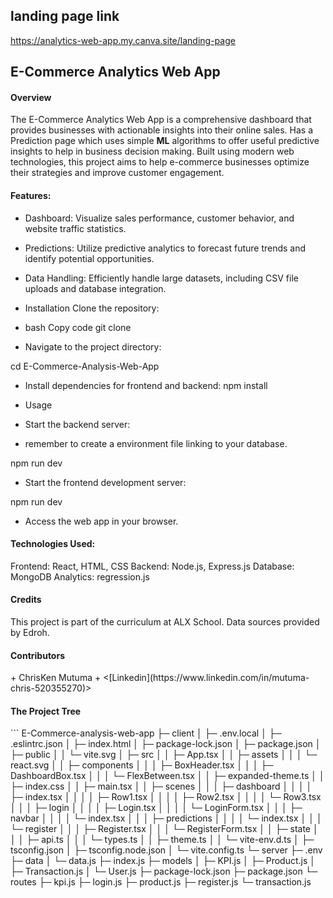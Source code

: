 <h2> landing page link </h2>

https://analytics-web-app.my.canva.site/landing-page

<h2> E-Commerce Analytics Web App </h2>

<h4> Overview </h4>

The E-Commerce Analytics Web App is a comprehensive dashboard that provides businesses with actionable insights into their online sales.
Has a Prediction page which uses simple **ML** algorithms to offer useful predictive insights to help in business decision making.
Built using modern web technologies, this project aims to help e-commerce businesses optimize their strategies and improve customer engagement.

<h4> Features: </h4>

- Dashboard: Visualize sales performance, customer behavior, and website traffic statistics.
- Predictions: Utilize predictive analytics to forecast future trends and identify potential opportunities.
- Data Handling: Efficiently handle large datasets, including CSV file uploads and database integration.

- Installation
  Clone the repository:

- bash
  Copy code
  git clone
- Navigate to the project directory:

cd E-Commerce-Analysis-Web-App

- Install dependencies for frontend and backend:
  npm install

- Usage
- Start the backend server:
- remember to create a environment file linking to your database.

npm run dev

- Start the frontend development server:

npm run dev

- Access the web app in your browser.

<h4> Technologies Used: </h4>

Frontend: React, HTML, CSS
Backend: Node.js, Express.js
Database: MongoDB
Analytics: regression.js

<h4> Credits </h4>
This project is part of the curriculum at ALX School.
Data sources provided by Edroh.

<h4> Contributors </h4>
+ ChrisKen Mutuma
+ <[Linkedin](https://www.linkedin.com/in/mutuma-chris-520355270)>

<h4> The Project Tree </h4>
```
E-Commerce-analysis-web-app
├─ client
│  ├─ .env.local
│  ├─ .eslintrc.json
│  ├─ index.html
│  ├─ package-lock.json
│  ├─ package.json
│  ├─ public
│  │  └─ vite.svg
│  ├─ src
│  │  ├─ App.tsx
│  │  ├─ assets
│  │  │  └─ react.svg
│  │  ├─ components
│  │  │  ├─ BoxHeader.tsx
│  │  │  ├─ DashboardBox.tsx
│  │  │  └─ FlexBetween.tsx
│  │  ├─ expanded-theme.ts
│  │  ├─ index.css
│  │  ├─ main.tsx
│  │  ├─ scenes
│  │  │  ├─ dashboard
│  │  │  │  ├─ index.tsx
│  │  │  │  ├─ Row1.tsx
│  │  │  │  ├─ Row2.tsx
│  │  │  │  └─ Row3.tsx
│  │  │  ├─ login
│  │  │  │  ├─ Login.tsx
│  │  │  │  └─ LoginForm.tsx
│  │  │  ├─ navbar
│  │  │  │  └─ index.tsx
│  │  │  ├─ predictions
│  │  │  │  └─ index.tsx
│  │  │  └─ register
│  │  │     ├─ Register.tsx
│  │  │     └─ RegisterForm.tsx
│  │  ├─ state
│  │  │  ├─ api.ts
│  │  │  └─ types.ts
│  │  ├─ theme.ts
│  │  └─ vite-env.d.ts
│  ├─ tsconfig.json
│  ├─ tsconfig.node.json
│  └─ vite.config.ts
└─ server
   ├─ .env
   ├─ data
   │  └─ data.js
   ├─ index.js
   ├─ models
   │  ├─ KPI.js
   │  ├─ Product.js
   │  ├─ Transaction.js
   │  └─ User.js
   ├─ package-lock.json
   ├─ package.json
   └─ routes
      ├─ kpi.js
      ├─ login.js
      ├─ product.js
      ├─ register.js
      └─ transaction.js

```

```

